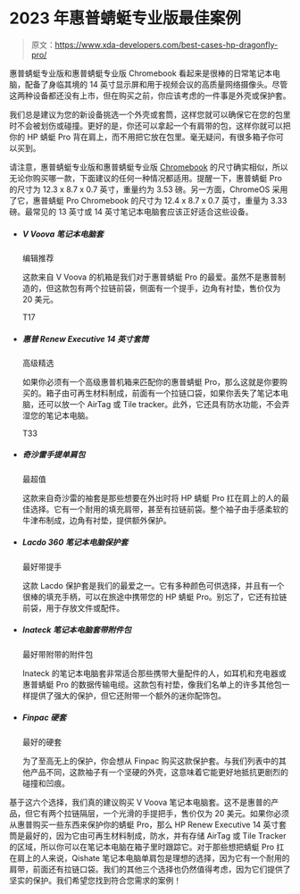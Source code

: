 # 2023 年惠普蜻蜓专业版最佳案例

> 原文：<https://www.xda-developers.com/best-cases-hp-dragonfly-pro/>

惠普蜻蜓专业版和惠普蜻蜓专业版 Chromebook 看起来是很棒的日常笔记本电脑，配备了身临其境的 14 英寸显示屏和用于视频会议的高质量网络摄像头。尽管这两种设备都还没有上市，但在购买之前，你应该考虑的一件事是外壳或保护套。

我们总是建议为您的新设备挑选一个外壳或套筒，这样您就可以确保它在您的包里时不会被划伤或碰撞。更好的是，你还可以拿起一个有肩带的包，这样你就可以把你的 HP 蜻蜓 Pro 背在肩上，而不用把它放在包里。毫无疑问，有很多箱子你可以买到。

请注意，惠普蜻蜓专业版和惠普蜻蜓专业版 [Chromebook](https://www.xda-developers.com/best-chromebooks/) 的尺寸确实相似，所以无论你购买哪一款，下面建议的任何一种情况都适用。提醒一下，惠普蜻蜓 Pro 的尺寸为 12.3 x 8.7 x 0.7 英寸，重量约为 3.53 磅。另一方面，ChromeOS 采用了它，惠普蜻蜓 Pro Chromebook 的尺寸为 12.4 x 8.7 x 0.7 英寸，重量为 3.33 磅。最常见的 13 英寸或 14 英寸笔记本电脑套应该正好适合这些设备。

*   ##### V Voova 笔记本电脑套

    编辑推荐

    这款来自 V Voova 的机箱是我们对于惠普蜻蜓 Pro 的最爱。虽然不是惠普制造的，但这款包有两个拉链前袋，侧面有一个提手，边角有衬垫，售价仅为 20 美元。

    T17
*   ##### 惠普 Renew Executive 14 英寸套筒

    高级精选

    如果你必须有一个高级惠普机箱来匹配你的惠普蜻蜓 Pro，那么这就是你要购买的。箱子由可再生材料制成，前面有一个拉链口袋，如果你丢失了笔记本电脑，还可以放一个 AirTag 或 Tile tracker。此外，它还具有防水功能，不会弄湿您的笔记本电脑。

    T33
*   ##### 奇沙雷手提单肩包

    最超值

    这款来自奇沙雷的袖套是那些想要在外出时将 HP 蜻蜓 Pro 扛在肩上的人的最佳选择。它有一个耐用的填充肩带，甚至有拉链前袋。整个袖子由手感柔软的牛津布制成，边角有衬垫，提供额外保护。

*   ##### Lacdo 360 笔记本电脑保护套

    最好带提手

    这款 Lacdo 保护套是我们的最爱之一。它有多种颜色可供选择，并且有一个很棒的填充手柄，可以在旅途中携带您的 HP 蜻蜓 Pro。别忘了，它还有拉链前袋，用于存放文件或配件。

*   ##### Inateck 笔记本电脑套带附件包

    最好带附带的附件包

    Inateck 的笔记本电脑套非常适合那些携带大量配件的人，如耳机和充电器或惠普蜻蜓 Pro 的数据传输电缆。这款包有衬垫，像我们名单上的许多其他包一样提供了强大的保护，但它还附带一个额外的迷你配饰包。

*   ##### Finpac 硬套

    最好的硬套

    为了至高无上的保护，你会想从 Finpac 购买这款保护套。与我们列表中的其他产品不同，这款袖子有一个坚硬的外壳，这意味着它能更好地抵抗更剧烈的碰撞和凹痕。

基于这六个选择，我们真的建议购买 V Voova 笔记本电脑套。这不是惠普的产品，但它有两个拉链隔层，一个光滑的手提把手，售价仅为 20 美元。如果你必须从惠普购买一些东西来保护你的蜻蜓 Pro，那么 HP Renew Executive 14 英寸套筒是最好的，因为它由可再生材料制成，防水，并有存储 AirTag 或 Tile Tracker 的区域，所以你可以在笔记本电脑在箱子里时跟踪它。对于那些想把蜻蜓 Pro 扛在肩上的人来说，Qishate 笔记本电脑单肩包是理想的选择，因为它有一个耐用的肩带，前面还有拉链口袋。我们的其他三个选择也仍然值得考虑，因为它们提供了坚实的保护。我们希望您找到符合您需求的案例！
